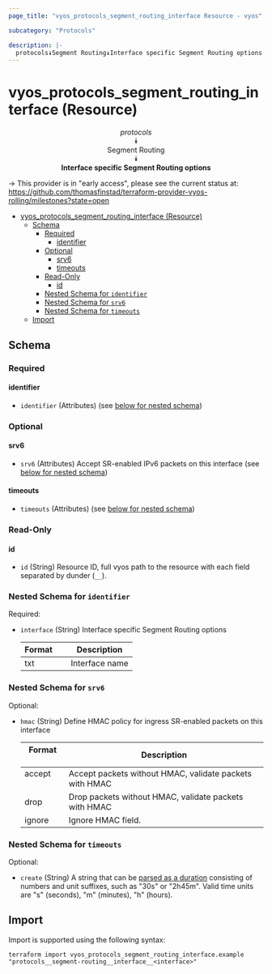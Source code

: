 ```yaml
---
page_title: "vyos_protocols_segment_routing_interface Resource - vyos"

subcategory: "Protocols"

description: |-
  protocols⯯Segment Routing⯯Interface specific Segment Routing options
---
```


# vyos_protocols_segment_routing_interface (Resource)
<center>


*protocols*  
⯯  
Segment Routing  
⯯  
**Interface specific Segment Routing options**


</center>

-> This provider is in "early access", please see the current status at: https://github.com/thomasfinstad/terraform-provider-vyos-rolling/milestones?state=open

<!--TOC-->

- [vyos_protocols_segment_routing_interface (Resource)](#vyos_protocols_segment_routing_interface-resource)
  - [Schema](#schema)
    - [Required](#required)
      - [identifier](#identifier)
    - [Optional](#optional)
      - [srv6](#srv6)
      - [timeouts](#timeouts)
    - [Read-Only](#read-only)
      - [id](#id)
    - [Nested Schema for `identifier`](#nested-schema-for-identifier)
    - [Nested Schema for `srv6`](#nested-schema-for-srv6)
    - [Nested Schema for `timeouts`](#nested-schema-for-timeouts)
  - [Import](#import)

<!--TOC-->

<!-- schema generated by tfplugindocs -->
## Schema

### Required

#### identifier
- `identifier` (Attributes) (see [below for nested schema](#nestedatt--identifier))

### Optional

#### srv6
- `srv6` (Attributes) Accept SR-enabled IPv6 packets on this interface (see [below for nested schema](#nestedatt--srv6))
#### timeouts
- `timeouts` (Attributes) (see [below for nested schema](#nestedatt--timeouts))

### Read-Only

#### id
- `id` (String) Resource ID, full vyos path to the resource with each field separated by dunder (`__`).

<a id="nestedatt--identifier"></a>
### Nested Schema for `identifier`

Required:

- `interface` (String) Interface specific Segment Routing options

    |  Format  &emsp;|  Description     |
    |----------|------------------|
    |  txt     &emsp;|  Interface name  |


<a id="nestedatt--srv6"></a>
### Nested Schema for `srv6`

Optional:

- `hmac` (String) Define HMAC policy for ingress SR-enabled packets on this interface

    |  Format  &emsp;|  Description                                              |
    |----------|-----------------------------------------------------------|
    |  accept  &emsp;|  Accept packets without HMAC, validate packets with HMAC  |
    |  drop    &emsp;|  Drop packets without HMAC, validate packets with HMAC    |
    |  ignore  &emsp;|  Ignore HMAC field.                                       |


<a id="nestedatt--timeouts"></a>
### Nested Schema for `timeouts`

Optional:

- `create` (String) A string that can be [parsed as a duration](https://pkg.go.dev/time#ParseDuration) consisting of numbers and unit suffixes, such as &#34;30s&#34; or &#34;2h45m&#34;. Valid time units are &#34;s&#34; (seconds), &#34;m&#34; (minutes), &#34;h&#34; (hours).

## Import

Import is supported using the following syntax:

```shell
terraform import vyos_protocols_segment_routing_interface.example "protocols__segment-routing__interface__<interface>"
```
